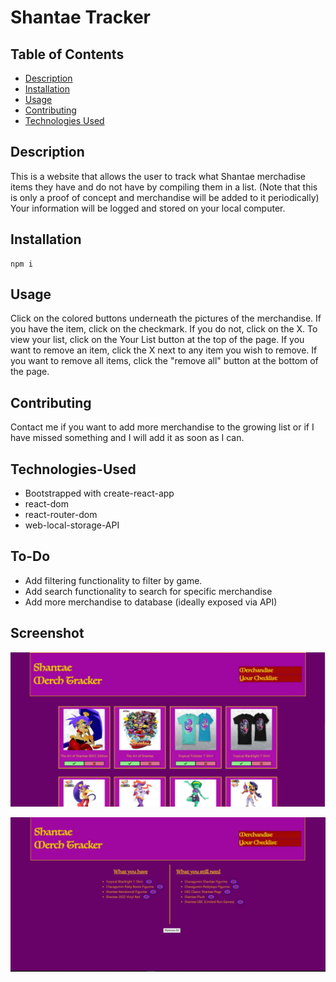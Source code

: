 # Shantae Tracker

## Table of Contents

- [Description](#description)
- [Installation](#installation)
- [Usage](#usage)
- [Contributing](#contributing)
- [Technologies Used](#technologies-used)

## Description

This is a website that allows the user to track what Shantae merchadise items they have and do not have by compiling them in a list. (Note that this is only a proof of concept and merchandise will be added to it periodically)
Your information will be logged and stored on your local computer.

## Installation

```
npm i
```

## Usage

Click on the colored buttons underneath the pictures of the merchandise. If you have the item, click on the checkmark. If you do not, click on the X. To view your list, click on the Your List button at the top of the page. If you want to remove an item, click the X next to any item you wish to remove. If you want to remove all items, click the "remove all" button at the bottom of the page.

## Contributing

Contact me if you want to add more merchandise to the growing list or if I have missed something and I will add it as soon as I can.

## Technologies-Used

- Bootstrapped with create-react-app
- react-dom
- react-router-dom
- web-local-storage-API

## To-Do

- Add filtering functionality to filter by game.
- Add search functionality to search for specific merchandise
- Add more merchandise to database (ideally exposed via API)

## Screenshot

![Screenshot of Merchandise Page](shantae_tracker/docs/Screenshot-Merch.JPG)

![Screenshot of List Page](shantae_tracker/docs/Screenshot-List.JPG)
